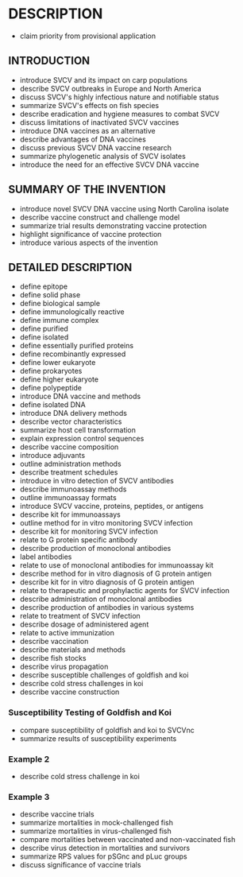 # DESCRIPTION

- claim priority from provisional application

## INTRODUCTION

- introduce SVCV and its impact on carp populations
- describe SVCV outbreaks in Europe and North America
- discuss SVCV's highly infectious nature and notifiable status
- summarize SVCV's effects on fish species
- describe eradication and hygiene measures to combat SVCV
- discuss limitations of inactivated SVCV vaccines
- introduce DNA vaccines as an alternative
- describe advantages of DNA vaccines
- discuss previous SVCV DNA vaccine research
- summarize phylogenetic analysis of SVCV isolates
- introduce the need for an effective SVCV DNA vaccine

## SUMMARY OF THE INVENTION

- introduce novel SVCV DNA vaccine using North Carolina isolate
- describe vaccine construct and challenge model
- summarize trial results demonstrating vaccine protection
- highlight significance of vaccine protection
- introduce various aspects of the invention

## DETAILED DESCRIPTION

- define epitope
- define solid phase
- define biological sample
- define immunologically reactive
- define immune complex
- define purified
- define isolated
- define essentially purified proteins
- define recombinantly expressed
- define lower eukaryote
- define prokaryotes
- define higher eukaryote
- define polypeptide
- introduce DNA vaccine and methods
- define isolated DNA
- introduce DNA delivery methods
- describe vector characteristics
- summarize host cell transformation
- explain expression control sequences
- describe vaccine composition
- introduce adjuvants
- outline administration methods
- describe treatment schedules
- introduce in vitro detection of SVCV antibodies
- describe immunoassay methods
- outline immunoassay formats
- introduce SVCV vaccine, proteins, peptides, or antigens
- describe kit for immunoassays
- outline method for in vitro monitoring SVCV infection
- describe kit for monitoring SVCV infection
- relate to G protein specific antibody
- describe production of monoclonal antibodies
- label antibodies
- relate to use of monoclonal antibodies for immunoassay kit
- describe method for in vitro diagnosis of G protein antigen
- describe kit for in vitro diagnosis of G protein antigen
- relate to therapeutic and prophylactic agents for SVCV infection
- describe administration of monoclonal antibodies
- describe production of antibodies in various systems
- relate to treatment of SVCV infection
- describe dosage of administered agent
- relate to active immunization
- describe vaccination
- describe materials and methods
- describe fish stocks
- describe virus propagation
- describe susceptible challenges of goldfish and koi
- describe cold stress challenges in koi
- describe vaccine construction

### Susceptibility Testing of Goldfish and Koi

- compare susceptibility of goldfish and koi to SVCVnc
- summarize results of susceptibility experiments

### Example 2

- describe cold stress challenge in koi

### Example 3

- describe vaccine trials
- summarize mortalities in mock-challenged fish
- summarize mortalities in virus-challenged fish
- compare mortalities between vaccinated and non-vaccinated fish
- describe virus detection in mortalities and survivors
- summarize RPS values for pSGnc and pLuc groups
- discuss significance of vaccine trials

